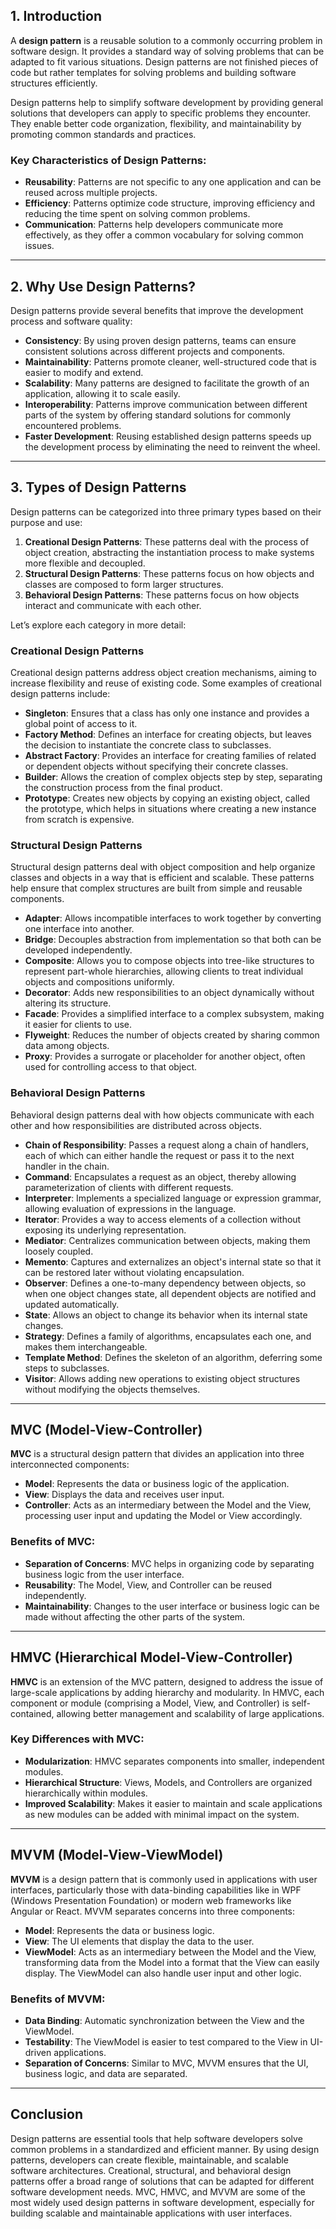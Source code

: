 ## **1. Introduction**

A **design pattern** is a reusable solution to a commonly occurring problem in software design. It provides a standard way of solving problems that can be adapted to fit various situations. Design patterns are not finished pieces of code but rather templates for solving problems and building software structures efficiently.

Design patterns help to simplify software development by providing general solutions that developers can apply to specific problems they encounter. They enable better code organization, flexibility, and maintainability by promoting common standards and practices.

### **Key Characteristics of Design Patterns:**

- **Reusability**: Patterns are not specific to any one application and can be reused across multiple projects.
- **Efficiency**: Patterns optimize code structure, improving efficiency and reducing the time spent on solving common problems.
- **Communication**: Patterns help developers communicate more effectively, as they offer a common vocabulary for solving common issues.

---

## **2. Why Use Design Patterns?**

Design patterns provide several benefits that improve the development process and software quality:

- **Consistency**: By using proven design patterns, teams can ensure consistent solutions across different projects and components.
- **Maintainability**: Patterns promote cleaner, well-structured code that is easier to modify and extend.
- **Scalability**: Many patterns are designed to facilitate the growth of an application, allowing it to scale easily.
- **Interoperability**: Patterns improve communication between different parts of the system by offering standard solutions for commonly encountered problems.
- **Faster Development**: Reusing established design patterns speeds up the development process by eliminating the need to reinvent the wheel.

---

## **3. Types of Design Patterns**

Design patterns can be categorized into three primary types based on their purpose and use:

1. **Creational Design Patterns**: These patterns deal with the process of object creation, abstracting the instantiation process to make systems more flexible and decoupled.
2. **Structural Design Patterns**: These patterns focus on how objects and classes are composed to form larger structures.
3. **Behavioral Design Patterns**: These patterns focus on how objects interact and communicate with each other.

Let’s explore each category in more detail:

### **Creational Design Patterns**

Creational design patterns address object creation mechanisms, aiming to increase flexibility and reuse of existing code. Some examples of creational design patterns include:

- **Singleton**: Ensures that a class has only one instance and provides a global point of access to it.
- **Factory Method**: Defines an interface for creating objects, but leaves the decision to instantiate the concrete class to subclasses.
- **Abstract Factory**: Provides an interface for creating families of related or dependent objects without specifying their concrete classes.
- **Builder**: Allows the creation of complex objects step by step, separating the construction process from the final product.
- **Prototype**: Creates new objects by copying an existing object, called the prototype, which helps in situations where creating a new instance from scratch is expensive.

### **Structural Design Patterns**

Structural design patterns deal with object composition and help organize classes and objects in a way that is efficient and scalable. These patterns help ensure that complex structures are built from simple and reusable components.

- **Adapter**: Allows incompatible interfaces to work together by converting one interface into another.
- **Bridge**: Decouples abstraction from implementation so that both can be developed independently.
- **Composite**: Allows you to compose objects into tree-like structures to represent part-whole hierarchies, allowing clients to treat individual objects and compositions uniformly.
- **Decorator**: Adds new responsibilities to an object dynamically without altering its structure.
- **Facade**: Provides a simplified interface to a complex subsystem, making it easier for clients to use.
- **Flyweight**: Reduces the number of objects created by sharing common data among objects.
- **Proxy**: Provides a surrogate or placeholder for another object, often used for controlling access to that object.

### **Behavioral Design Patterns**

Behavioral design patterns deal with how objects communicate with each other and how responsibilities are distributed across objects.

- **Chain of Responsibility**: Passes a request along a chain of handlers, each of which can either handle the request or pass it to the next handler in the chain.
- **Command**: Encapsulates a request as an object, thereby allowing parameterization of clients with different requests.
- **Interpreter**: Implements a specialized language or expression grammar, allowing evaluation of expressions in the language.
- **Iterator**: Provides a way to access elements of a collection without exposing its underlying representation.
- **Mediator**: Centralizes communication between objects, making them loosely coupled.
- **Memento**: Captures and externalizes an object's internal state so that it can be restored later without violating encapsulation.
- **Observer**: Defines a one-to-many dependency between objects, so when one object changes state, all dependent objects are notified and updated automatically.
- **State**: Allows an object to change its behavior when its internal state changes.
- **Strategy**: Defines a family of algorithms, encapsulates each one, and makes them interchangeable.
- **Template Method**: Defines the skeleton of an algorithm, deferring some steps to subclasses.
- **Visitor**: Allows adding new operations to existing object structures without modifying the objects themselves.

---

## **MVC (Model-View-Controller)**

**MVC** is a structural design pattern that divides an application into three interconnected components:

- **Model**: Represents the data or business logic of the application.
- **View**: Displays the data and receives user input.
- **Controller**: Acts as an intermediary between the Model and the View, processing user input and updating the Model or View accordingly.

### **Benefits of MVC**:

- **Separation of Concerns**: MVC helps in organizing code by separating business logic from the user interface.
- **Reusability**: The Model, View, and Controller can be reused independently.
- **Maintainability**: Changes to the user interface or business logic can be made without affecting the other parts of the system.

---

## **HMVC (Hierarchical Model-View-Controller)**

**HMVC** is an extension of the MVC pattern, designed to address the issue of large-scale applications by adding hierarchy and modularity. In HMVC, each component or module (comprising a Model, View, and Controller) is self-contained, allowing better management and scalability of large applications.

### **Key Differences with MVC**:

- **Modularization**: HMVC separates components into smaller, independent modules.
- **Hierarchical Structure**: Views, Models, and Controllers are organized hierarchically within modules.
- **Improved Scalability**: Makes it easier to maintain and scale applications as new modules can be added with minimal impact on the system.

---

## **MVVM (Model-View-ViewModel)**

**MVVM** is a design pattern that is commonly used in applications with user interfaces, particularly those with data-binding capabilities like in WPF (Windows Presentation Foundation) or modern web frameworks like Angular or React. MVVM separates concerns into three components:

- **Model**: Represents the data or business logic.
- **View**: The UI elements that display the data to the user.
- **ViewModel**: Acts as an intermediary between the Model and the View, transforming data from the Model into a format that the View can easily display. The ViewModel can also handle user input and other logic.

### **Benefits of MVVM**:

- **Data Binding**: Automatic synchronization between the View and the ViewModel.
- **Testability**: The ViewModel is easier to test compared to the View in UI-driven applications.
- **Separation of Concerns**: Similar to MVC, MVVM ensures that the UI, business logic, and data are separated.

---

## **Conclusion**

Design patterns are essential tools that help software developers solve common problems in a standardized and efficient manner. By using design patterns, developers can create flexible, maintainable, and scalable software architectures. Creational, structural, and behavioral design patterns offer a broad range of solutions that can be adapted for different software development needs. MVC, HMVC, and MVVM are some of the most widely used design patterns in software development, especially for building scalable and maintainable applications with user interfaces.
